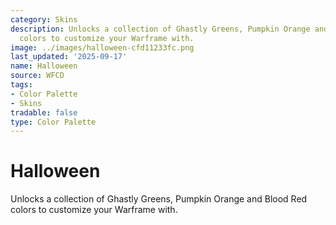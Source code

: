 ```yaml
---
category: Skins
description: Unlocks a collection of Ghastly Greens, Pumpkin Orange and Blood Red
  colors to customize your Warframe with.
image: ../images/halloween-cfd11233fc.png
last_updated: '2025-09-17'
name: Halloween
source: WFCD
tags:
- Color Palette
- Skins
tradable: false
type: Color Palette
---
```


# Halloween

Unlocks a collection of Ghastly Greens, Pumpkin Orange and Blood Red colors to customize your Warframe with.

